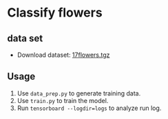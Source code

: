 # Classify flowers

## data set
- Download dataset: [17flowers.tgz](http://www.robots.ox.ac.uk/~vgg/data/flowers/17/17flowers.tgz)

## Usage
1. Use `data_prep.py` to generate training data.
2. Use `train.py` to train the model.
3. Run `tensorboard --logdir=logs` to analyze run log.
